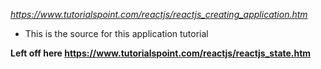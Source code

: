 *https://www.tutorialspoint.com/reactjs/reactjs_creating_application.htm*

- This is the source for this application tutorial

**Left off here https://www.tutorialspoint.com/reactjs/reactjs_state.htm**
